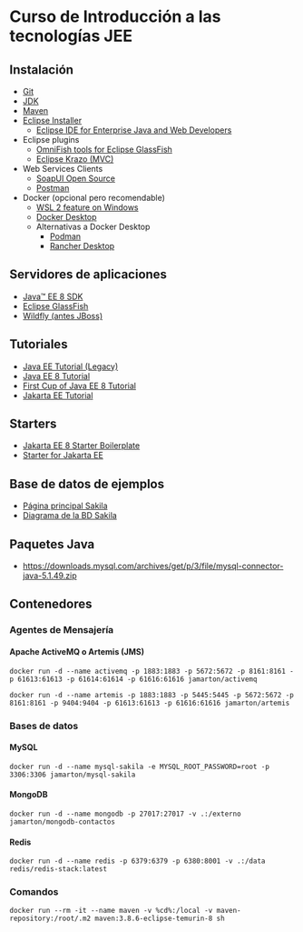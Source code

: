 # Curso de Introducción a las tecnologías JEE

## Instalación

- [Git](https://git-scm.com/)
- [JDK](https://www.oracle.com/java/technologies/downloads/)
- [Maven](https://maven.apache.org/download.cgi)
- [Eclipse Installer](https://www.eclipse.org/downloads/download.php?file=/oomph/epp/2025-03/R/eclipse-inst-jre-win64.exe)
  - [Eclipse IDE for Enterprise Java and Web Developers](https://www.eclipse.org/downloads/download.php?file=/technology/epp/downloads/release/2025-03/R/eclipse-jee-2025-03-R-win32-x86_64.zip)
- Eclipse plugins
  - [OmniFish tools for Eclipse GlassFish](https://omnifish.ee/developers/glassfish-server/ide-plugins-for-glassfish/eclipse-ide/)
  - [Eclipse Krazo (MVC)](https://projects.eclipse.org/projects/ee4j.krazo)
- Web Services Clients
  - [SoapUI Open Source](https://www.soapui.org/downloads/soapui/)
  - [Postman](https://www.postman.com/downloads/)
- Docker (opcional pero recomendable)
  - [WSL 2 feature on Windows](https://learn.microsoft.com/es-es/windows/wsl/install)
  - [Docker Desktop](https://www.docker.com/get-started/)
  - Alternativas a Docker Desktop
    - [Podman](https://podman.io/docs/installation)
    - [Rancher Desktop](https://rancherdesktop.io/)

## Servidores de aplicaciones

- [Java™ EE 8 SDK](https://www.oracle.com/java/technologies/javaee-8-sdk-downloads.html)
- [Eclipse GlassFish](https://glassfish.org/download.html)
- [Wildfly (antes JBoss)](https://www.wildfly.org/downloads/)

## Tutoriales

- [Java EE Tutorial (Legacy)](https://www.oracle.com/java/technologies/jee-tutorials.html)
- [Java EE 8 Tutorial](https://javaee.github.io/tutorial/)
- [First Cup of Java EE 8 Tutorial](https://javaee.github.io/firstcup/)
- [Jakarta EE Tutorial](https://jakarta.ee/learn/docs/jakartaee-tutorial/current/index.html)

## Starters

- [Jakarta EE 8 Starter Boilerplate](https://github.com/hantsy/jakartaee8-starter-boilerplate)
- [Starter for Jakarta EE](https://start.jakarta.ee/)

## Base de datos de ejemplos

- [Página principal Sakila](https://dev.mysql.com/doc/sakila/en/)
- [Diagrama de la BD Sakila](http://trifulcas.com/wp-content/uploads/2018/03/sakila-er.png)

## Paquetes Java

- <https://downloads.mysql.com/archives/get/p/3/file/mysql-connector-java-5.1.49.zip>

## Contenedores

### Agentes de Mensajería

#### Apache ActiveMQ o Artemis (JMS)

    docker run -d --name activemq -p 1883:1883 -p 5672:5672 -p 8161:8161 -p 61613:61613 -p 61614:61614 -p 61616:61616 jamarton/activemq

    docker run -d --name artemis -p 1883:1883 -p 5445:5445 -p 5672:5672 -p 8161:8161 -p 9404:9404 -p 61613:61613 -p 61616:61616 jamarton/artemis

### Bases de datos

#### MySQL

    docker run -d --name mysql-sakila -e MYSQL_ROOT_PASSWORD=root -p 3306:3306 jamarton/mysql-sakila

#### MongoDB

    docker run -d --name mongodb -p 27017:27017 -v .:/externo jamarton/mongodb-contactos

#### Redis

    docker run -d --name redis -p 6379:6379 -p 6380:8001 -v .:/data redis/redis-stack:latest

### Comandos

    docker run --rm -it --name maven -v %cd%:/local -v maven-repository:/root/.m2 maven:3.8.6-eclipse-temurin-8 sh
